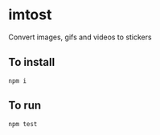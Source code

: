 # imtost

Convert images, gifs and videos to stickers

## To install

`npm i`

## To run

`npm test`
